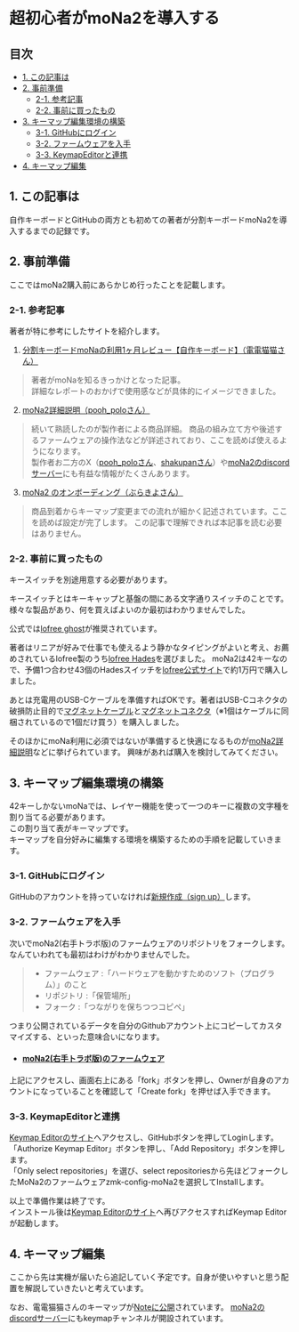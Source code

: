 # 超初心者がmoNa2を導入する

## 目次
  - [1. この記事は](#1-この記事は)
  - [2. 事前準備](#2-事前準備)
    - [2-1. 参考記事](#2-1-参考記事)
    - [2-2. 事前に買ったもの](#2-2-事前に買ったもの)
  - [3. キーマップ編集環境の構築](#3-キーマップ編集環境の構築)
    - [3-1. GitHubにログイン](#3-1-GitHubにログイン)
    - [3-2. ファームウェアを入手](#3-2-ファームウェアを入手)
    - [3-3. KeymapEditorと連携](#3-3-KeymapEditorと連携)
  - [4. キーマップ編集](#4-キーマップ編集)

## 1. この記事は
自作キーボードとGitHubの両方とも初めての著者が分割キーボードmoNa2を導入するまでの記録です。

## 2. 事前準備
ここではmoNa2購入前にあらかじめ行ったことを記載します。

### 2-1. 参考記事
著者が特に参考にしたサイトを紹介します。

1. [分割キーボードmoNaの利用1ヶ月レビュー【自作キーボード】（電電猫猫さん）](https://note.com/electrical_cat/n/n4fbec3582384)  
> 著者がmoNaを知るきっかけとなった記事。  
> 詳細なレポートのおかげで使用感などが具体的にイメージできました。

2. [moNa2詳細説明（pooh_poloさん）](https://github.com/sayu-hub/zmk-config-moNa2)  
> 続いて熟読したのが製作者による商品詳細。
> 商品の組み立て方や後述するファームウェアの操作法などが詳述されており、ここを読めば使えるようになります。  
> 製作者お二方のX（[pooh_poloさん](https://x.com/Pooh_pol0)、[shakupanさん](https://x.com/shakupan_/)）や[moNa2のdiscordサーバー](https://discord.gg/kJjDBDHGer)にも有益な情報がたくさんあります。

3. [moNa2 のオンボーディング（ぶらきよさん）](https://github.com/sayu-hub/zmk-config-moNa2/blob/main/docs/on-boarding.md)  
> 商品到着からキーマップ変更までの流れが細かく記述されています。ここを読めば設定が完了します。
> この記事で理解できれば本記事を読む必要はありません。

### 2-2. 事前に買ったもの

キースイッチを別途用意する必要があります。

キースイッチとはキーキャップと基盤の間にある文字通りスイッチのことです。  
様々な製品があり、何を買えばよいのか最初はわかりませんでした。

公式では[lofree ghost](https://lofree.co.jp/products/ghost-low-profile-pom-switches)が推奨されています。

著者はリニアが好みで仕事でも使えるよう静かなタイピングがよいと考え、お薦めされているlofree製のうち[lofree Hades](https://lofree.co.jp/products/hades-low-profile-pom-switches)を選びました。
moNa2は42キーなので、予備1つ合わせ43個のHadesスイッチを[lofree公式サイト](https://lofree.co.jp/collections/switch)で約1万円で購入しました。



あとは充電用のUSB-Cケーブルを準備すればOKです。著者はUSB-Cコネクタの破損防止目的で[マグネットケーブル](https://www.amazon.co.jp/dp/B0CHW687QW)と[マグネットコネクタ](http://www.amazon.co.jp/B0CNQW4KBB)（※1個はケーブルに同梱されているので1個だけ買う）を購入しました。

そのほかにmoNa利用に必須ではないが準備すると快適になるものが[moNa2詳細説明](https://github.com/sayu-hub/zmk-config-moNa2)などに挙げられています。
興味があれば購入を検討してみてください。

## 3. キーマップ編集環境の構築
42キーしかないmoNaでは、レイヤー機能を使って一つのキーに複数の文字種を割り当てる必要があります。  
この割り当て表がキーマップです。  
キーマップを自分好みに編集する環境を構築するための手順を記載していきます。

### 3-1. GitHubにログイン
GitHubのアカウントを持っていなければ[新規作成（sign up）](https://github.com/)します。

### 3-2. ファームウェアを入手
次いでmoNa2(右手トラボ版)のファームウェアのリポジトリをフォークします。  
なんていわれても最初はわけがわかりませんでした。
> - ファームウェア :「ハードウェアを動かすためのソフト（プログラム）」のこと  
> - リポジトリ :「保管場所」  
> - フォーク :「つながりを保ちつつコピペ」  

つまり公開されているデータを自分のGithubアカウント上にコピーしてカスタマイズする、といった意味合いになります。

- #### [moNa2(右手トラボ版)のファームウェア](https://github.com/sayu-hub/zmk-config-moNa2)

上記にアクセスし、画面右上にある「fork」ボタンを押し、Ownerが自身のアカウントになっていることを確認して「Create fork」を押せば入手できます。  

### 3-3. KeymapEditorと連携
[Keymap Editorのサイト](https://nickcoutsos.github.io/keymap-editor/)へアクセスし、GitHubボタンを押してLoginします。  
「Authorize Keymap Editor」ボタンを押し、「Add Repository」ボタンを押します。  
「Only select repositories」を選び、select repositoriesから先ほどフォークしたMoNa2のファームウェアzmk-config-moNa2を選択してInstallします。

以上で準備作業は終了です。  
インストール後は[Keymap Editorのサイト](https://nickcoutsos.github.io/keymap-editor/)へ再びアクセスすればKeymap Editorが起動します。

## 4. キーマップ編集
ここから先は実機が届いたら追記していく予定です。自身が使いやすいと思う配置を解説していきたいと考えています。

なお、電電猫猫さんのキーマップが[Noteに公開](https://note.com/electrical_cat/n/n4fbec3582384)されています。
[moNa2のdiscordサーバー](https://discord.gg/kJjDBDHGer)にもkeymapチャンネルが開設されています。
